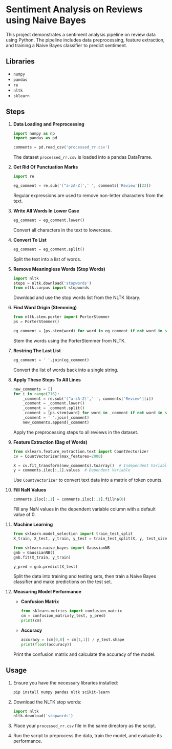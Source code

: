# Sentiment Analysis on Reviews using Naive Bayes

This project demonstrates a sentiment analysis pipeline on review data using Python. The pipeline includes data preprocessing, feature extraction, and training a Naive Bayes classifier to predict sentiment.

## Libraries
- `numpy`
- `pandas`
- `re`
- `nltk`
- `sklearn`

## Steps

1. **Data Loading and Preprocessing**

    ```python
    import numpy as np
    import pandas as pd

    comments = pd.read_csv('processed_rr.csv')
    ```

    The dataset `processed_rr.csv` is loaded into a pandas DataFrame.

2. **Get Rid Of Punctuation Marks**

    ```python
    import re 

    eg_comment = re.sub('[^a-zA-Z]',' ', comments['Review'][22])
    ```

    Regular expressions are used to remove non-letter characters from the text.

3. **Write All Words In Lower Case**

    ```python
    eg_comment = eg_comment.lower()
    ```

    Convert all characters in the text to lowercase.

4. **Convert To List**

    ```python
    eg_comment = eg_comment.split()
    ```

    Split the text into a list of words.

5. **Remove Meaningless Words (Stop Words)**

    ```python
    import nltk
    stops = nltk.download('stopwords')
    from nltk.corpus import stopwords
    ```

    Download and use the stop words list from the NLTK library.

6. **Find Word Origin (Stemming)**

    ```python
    from nltk.stem.porter import PorterStemmer
    ps = PorterStemmer()

    eg_comment = [ps.stem(word) for word in eg_comment if not word in set(stopwords.words('english'))]
    ```

    Stem the words using the PorterStemmer from NLTK.

7. **Restring The Last List**

    ```python
    eg_comment = ' '.join(eg_comment)
    ```

    Convert the list of words back into a single string.

8. **Apply These Steps To All Lines**

    ```python
    new_comments = []
    for i in range(716):
        _comment = re.sub('[^a-zA-Z]',' ', comments['Review'][i])
        _comment = _comment.lower()
        _comment = _comment.split()
        _comment = [ps.stem(word) for word in _comment if not word in set(stopwords.words('english'))]
        _comment = ' '.join(_comment)
        new_comments.append(_comment)
    ```

    Apply the preprocessing steps to all reviews in the dataset.

9. **Feature Extraction (Bag of Words)**

    ```python
    from sklearn.feature_extraction.text import CountVectorizer
    cv = CountVectorizer(max_features=2000)

    X = cv.fit_transform(new_comments).toarray()  # Independent Variable
    y = comments.iloc[:,1].values  # Dependent Variable
    ```

    Use `CountVectorizer` to convert text data into a matrix of token counts.

10. **Fill NaN Values**

    ```python
    comments.iloc[:,1] = comments.iloc[:,1].fillna(0)
    ```

    Fill any NaN values in the dependent variable column with a default value of 0.

11. **Machine Learning**

    ```python
    from sklearn.model_selection import train_test_split
    X_train, X_test, y_train, y_test = train_test_split(X, y, test_size = 0.20, random_state = 0)

    from sklearn.naive_bayes import GaussianNB
    gnb = GaussianNB()
    gnb.fit(X_train, y_train)

    y_pred = gnb.predict(X_test)
    ```

    Split the data into training and testing sets, then train a Naive Bayes classifier and make predictions on the test set.

12. **Measuring Model Performance**

    - **Confusion Matrix**

        ```python
        from sklearn.metrics import confusion_matrix
        cm = confusion_matrix(y_test, y_pred)
        print(cm)
        ```

    - **Accuracy**

        ```python
        accuracy = (cm[0,0] + cm[1,1]) / y_test.shape
        print(float(accuracy))
        ```

    Print the confusion matrix and calculate the accuracy of the model.

## Usage

1. Ensure you have the necessary libraries installed:

    ```bash
    pip install numpy pandas nltk scikit-learn
    ```

2. Download the NLTK stop words:

    ```python
    import nltk
    nltk.download('stopwords')
    ```

3. Place your `processed_rr.csv` file in the same directory as the script.

4. Run the script to preprocess the data, train the model, and evaluate its performance.

